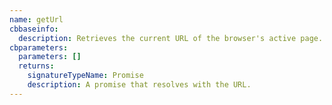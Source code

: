 ```yaml
---
name: getUrl
cbbaseinfo:
  description: Retrieves the current URL of the browser's active page.
cbparameters:
  parameters: []
  returns:
    signatureTypeName: Promise
    description: A promise that resolves with the URL.
---
```

<CBBaseInfo/> 
 <CBParameters/>